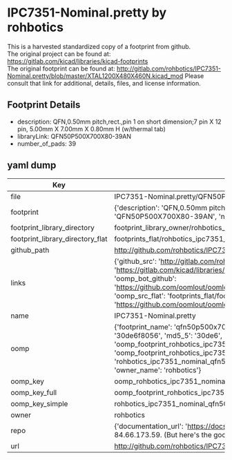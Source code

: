 # IPC7351-Nominal.pretty by rohbotics  
This is a harvested standardized copy of a footprint from github.  
The original project can be found at:  
https://gitlab.com/kicad/libraries/kicad-footprints  
The original footprint can be found at:
http://gitlab.com/rohbotics/IPC7351-Nominal.pretty/blob/master/XTAL1200X480X460N.kicad_mod
Please consult that link for additional, details, files, and license information.  
## Footprint Details
* description: QFN,0.50mm pitch,rect.,pin 1 on short dimension;7 pin X 12 pin, 5.00mm X 7.00mm X 0.80mm H (w/thermal tab)  
* libraryLink: QFN50P500X700X80-39AN  
* number_of_pads: 39  
## yaml dump  
| Key | Value |  
| --- | --- |  
| file | IPC7351-Nominal.pretty/QFN50P500X700X80-39AN.kicad_mod |  
| footprint | {'description': 'QFN,0.50mm pitch,rect.,pin 1 on short dimension;7 pin X 12 pin, 5.00mm X 7.00mm X 0.80mm H (w/thermal tab)', 'libraryLink': 'QFN50P500X700X80-39AN', 'number_of_pads': 39} |  
| footprint_library_directory | footprint_library_owner/rohbotics_IPC7351-Nominal.pretty |  
| footprint_library_directory_flat | footprints_flat/rohbotics_ipc7351_nominal_qfn50p500x700x80_39an/working |  
| github_path | http://github.com/rohbotics/IPC7351-Nominal.pretty/blob/master/QFN50P500X700X80-39AN.kicad_mod |  
| links | {'github_src': 'http://gitlab.com/rohbotics/IPC7351-Nominal.pretty/blob/master/XTAL1200X480X460N.kicad_mod', 'github_src_repo': 'https://gitlab.com/kicad/libraries/kicad-footprints', 'oomp_bot': 'footprints/rohbotics_ipc7351_nominal_qfn50p500x700x80_39an/working', 'oomp_bot_github': 'https://github.com/oomlout/oomlout_oomp_footprint_bot/tree/main/footprints/rohbotics_ipc7351_nominal_qfn50p500x700x80_39an/working', 'oomp_src_flat': 'footprints_flat/footprints_flat/rohbotics_ipc7351_nominal_qfn50p500x700x80_39an/working', 'oomp_src_flat_github': 'https://github.com/oomlout/oomlout_oomp_footprint_src/tree/main/footprints_flat/rohbotics_ipc7351_nominal_qfn50p500x700x80_39an/working'} |  
| name | IPC7351-Nominal.pretty |  
| oomp | {'footprint_name': 'qfn50p500x700x80_39an', 'library_name': 'ipc7351_nominal', 'md5': '30de6f80568089a9005572ea7106cc64', 'md5_10': '30de6f8056', 'md5_5': '30de6', 'md5_6': '30de6f', 'oomp_key': 'oomp_rohbotics_ipc7351_nominal_qfn50p500x700x80_39an', 'oomp_key_extra': 'oomp_footprint_rohbotics_ipc7351_nominal_qfn50p500x700x80_39an', 'oomp_key_full': 'oomp_footprint_rohbotics_ipc7351_nominal_qfn50p500x700x80_39an_30de6f', 'oomp_key_simple': 'rohbotics_ipc7351_nominal_qfn50p500x700x80_39an', 'original_filename': 'IPC7351-Nominal.pretty/QFN50P500X700X80-39AN.kicad_mod', 'owner_name': 'rohbotics'} |  
| oomp_key | oomp_rohbotics_ipc7351_nominal_qfn50p500x700x80_39an |  
| oomp_key_full | oomp_footprint_rohbotics_ipc7351_nominal_qfn50p500x700x80_39an |  
| oomp_key_simple | rohbotics_ipc7351_nominal_qfn50p500x700x80_39an |  
| owner | rohbotics |  
| repo | {'documentation_url': 'https://docs.github.com/rest/overview/resources-in-the-rest-api#rate-limiting', 'message': "API rate limit exceeded for 84.66.173.59. (But here's the good news: Authenticated requests get a higher rate limit. Check out the documentation for more details.)"} |  
| url | http://github.com/rohbotics/IPC7351-Nominal.pretty |  

